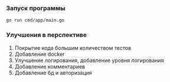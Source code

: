 ### Запуск программы
```
go run cmd/app/main.go
```
### Улучшения в перспективе
1. Покрытие кода большим количеством тестов
2. Добавление docker
3. Улучшение логирования, добавление уровня логирования
4. Добавление комментариев
5. Добавление бд и авторизация
